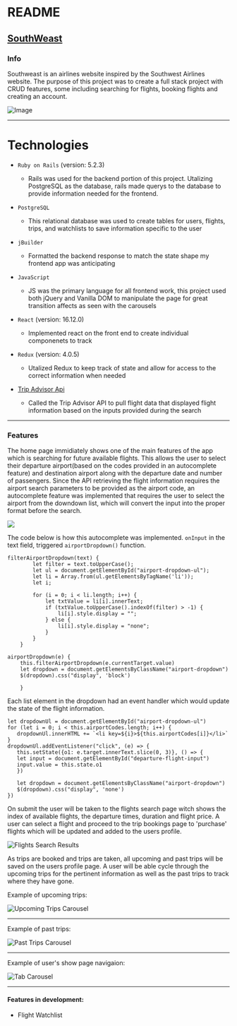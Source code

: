 # README

## [SouthWeast](https://southweast.herokuapp.com/)

###  Info

Southweast is an airlines website inspired by the Southwest Airlines website. The purpose of this project was to create a full stack project with CRUD features, some including searching for flights, booking flights and creating an account.

![Image](https://github.com/mkochalko/southweast/blob/master/app/assets/images/home_page.png "Booking Search")

------------

# Technologies 

* `Ruby on Rails` (version: 5.2.3)
	* Rails was used for the backend portion of this project. Utalizing PostgreSQL as the database, rails made querys to 		the database to provide information needed for the frontend. 

* `PostgreSQL` 
	* This relational database was used to create tables for users, flights, trips, and watchlists to save information 		specific to the user

* `jBuilder`
	* Formatted the backend response to match the state shape my frontend app was anticipating

* `JavaScript` 
	* JS was the primary language for all frontend work, this project used both jQuery and Vanilla DOM to manipulate the 		page for great transition affects as seen with the carousels

* `React` (version: 16.12.0)
	* Implemented react on the front end to create individual componenets to track  

* `Redux` (version: 4.0.5)
	* Utalized Redux to keep track of state and allow for access to the correct information when needed

* [Trip Advisor Api](https://rapidapi.com/apidojo/api/tripadvisor1/endpoints)
	* Called the Trip Advisor API to pull flight data that displayed flight information based on the inputs provided 		during the search


------------


### Features

The home page immidiately shows one of the main features of the app which is searching for future available flights. This allows the user to select their departure airport(based on the codes provided in an autocomplete feature) and destination airport along with the departure date and number of passengers. Since the API retrieving the flight information requires the airport search parameters to be provided as the airport code, an autocomplete feature was implemented that requires the user to select the airport from the downdown list, which will convert the input into the proper format before the search. 

![](https://github.com/mkochalko/southweast/blob/master/app/assets/images/autocomplete.gif)

The code below is how this autocomplete was implemented. `onInput` in the text field, triggered `airportDropdown()` function. 

```
filterAirportDropdown(text) {
        let filter = text.toUpperCase();
        let ul = document.getElementById("airport-dropdown-ul");
        let li = Array.from(ul.getElementsByTagName('li'));
        let i;

        for (i = 0; i < li.length; i++) {
            let txtValue = li[i].innerText;
            if (txtValue.toUpperCase().indexOf(filter) > -1) {
                li[i].style.display = "";
            } else {
                li[i].style.display = "none";
            }
        }
    }
    
airportDropdown(e) {
	this.filterAirportDropdown(e.currentTarget.value)
	let dropdown = document.getElementsByClassName("airport-dropdown")
	$(dropdown).css("display", 'block')

    }
 ```
 Each list element in the dropdown had an event handler which would update the state of the flight information.
 
 ```
let dropdownUl = document.getElementById("airport-dropdown-ul")
for (let i = 0; i < this.airportCodes.length; i++) {
	dropdownUl.innerHTML += `<li key=${i}>${this.airportCodes[i]}</li>`
}
dropdownUl.addEventListener("click", (e) => {
    this.setState({o1: e.target.innerText.slice(0, 3)}, () => {
	let input = document.getElementById("departure-flight-input")
	input.value = this.state.o1
    })

    let dropdown = document.getElementsByClassName("airport-dropdown")
    $(dropdown).css("display", 'none')
})
```

On submit the user will be taken to the flights search page witch shows the index of available flights, the departure times, duration and flight price. A user can select a flight and proceed to the trip bookings page to 'purchase' flights which will be updated and added to the users profile. 

![](https://github.com/mkochalko/southweast/blob/master/app/assets/images/flight_search.png "Flights Search Results")

As trips are booked and trips are taken, all upcoming and past trips will be saved on the users profile page. A user will be able cycle through the upcoming trips for the pertinent information as well as the past trips to track where they have gone.

Example of upcoming trips:

![](https://github.com/mkochalko/southweast/blob/master/app/assets/images/upcoming_trip_carousel.gif "Upcoming Trips Carousel")

------------


Example of past trips:

![](https://github.com/mkochalko/southweast/blob/master/app/assets/images/past_trip_carousel.gif "Past Trips Carousel")

------------


Example of user's show page navigaion:

![](https://github.com/mkochalko/southweast/blob/master/app/assets/images/trip_tab_carousel.gif "Tab Carousel")



------------

	
#### Features in development: 
* Flight Watchlist
  
